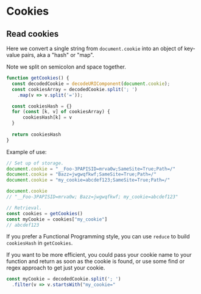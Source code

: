 # Cookies


## Read cookies

Here we convert a single string from `document.cookie` into an object of key-value pairs, aka a "hash" or "map".

Note we split on semicolon and space together.

```javascript
function getCookies() {
  const decodedCookie = decodeURIComponent(document.cookie);
  const cookiesArray = decodedCookie.split('; ')
    .map(v => v.split('='));

  const cookiesHash = {}
  for (const [k, v] of cookiesArray) {
      cookiesHash[k] = v
  }
  
  return cookiesHash
}
```

Example of use:

```javascript
// Set up of storage.
document.cookie = "__Foo-3PAPISID=mrva0w;SameSite=True;Path=/"
document.cookie = "Bazz=jwgwqfkwf;SameSite=True;Path=/"
document.cookie = "my_cookie=abcdef123;SameSite=True;Path=/"

document.cookie
// "__Foo-3PAPISID=mrva0w; Bazz=jwgwqfkwf; my_cookie=abcdef123"

// Retrieval.
const cookies = getCookies()
const myCookie = cookies["my_cookie"]
// abcdef123
```

If you prefer a Functional Programming style, you can use `reduce` to build `cookiesHash` in `getCookies`.

If you want to be more efficient, you could pass your cookie name to your function and return as soon as the cookie is found, or use some find or regex approach to get just your cookie.

```javascript
const myCookie = decodedCookie.split('; ')
  .filter(v => v.startsWith("my_cookie="
```
